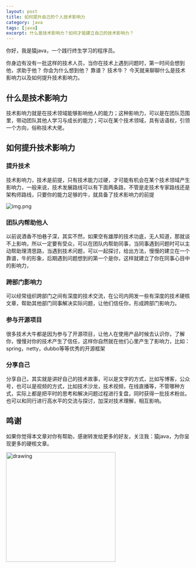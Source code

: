 ```yaml
---
layout: post
title: 如何提升自己的个人技术影响力
category: java
tags: [java]
excerpt: 什么是技术影响力？如何才能建立自己的技术影响力？
---
```

你好，我是猿java，一个践行终生学习的程序员。

你身边有没有一批这样的技术人员，当你在技术上遇到问题时，第一时间会想到他，求助于他？ 你会为什么想到他？ 靠谱？ 技术牛？ 今天就来聊聊什么是技术影响力以及如何提升技术影响力。

## 什么是技术影响力

技术影响力就是在技术领域能够影响他人的能力；这种影响力，可以是在团队范围里，带动团队其他人学习与成长的能力；可以在某个技术领域，具有话语权，引领一个方向，俗称技术大佬。


## 如何提升技术影响力

### 提升技术

技术影响力，技术是前提，只有技术能力过硬，才可能有机会在某个技术领域产生影响力，一般来说，技术发展路线可以有下面两条路，不管是走技术专家路线还是架构师路线，只要你的能力足够的牛，就具备了技术影响力的前提

![img.png](https://www.yuanjava.cn/assets/md/java/tech-load.png)

### 团队内帮助他人

以前说酒香不怕巷子深，其实不然，如果空有雄厚的技术功底，无人知道，那就谈不上影响，所以一定要有受众，可以在团队内帮助同事，当同事遇到问题时可以主动帮助理清思路，当遇到技术问题，可以一起探讨，给出方法，慢慢的建立在一个靠谱，牛的形象，后期遇到问题想到的第一个是你，这样就建立了你在同事心目中的影响力，

### 跨部门影响力

可以经常组织跨部门之间有深度的技术交流，在公司内网发一些有深度的技术硬核文章，帮助其他部门同事解决实际问题，让他们信任你，形成跨部门影响力。

### 参与开源项目

很多技术大牛都是因为参与了开源项目，让他人在使用产品时候去认识你，了解你，慢慢对你的技术产生了信任，这样你自然就在他们心里产生了影响力，比如： spring，netty，dubbo等等优秀的开源框架

### 分享自己

分享自己，其实就是讲好自己的技术故事，可以是文字的方式，比如写博客，公众号，也可以是视频的方式，比如技术沙龙，技术视频，在线直播等，不管哪种方式，实际上都是把平时的思考和解决问题过程进行复盘，同时获得一批技术粉丝。 也可以和同行进行高水平的交流与探讨，加深对技术理解，相互影响。



## 鸣谢
如果你觉得本文章对你有帮助，感谢转发给更多的好友，关注我：猿java，为你呈现更多的硬核文章。

<img src="https://yuanjava.cn/assets/img/pub.jpg" alt="drawing" style="width:300px;"/>


